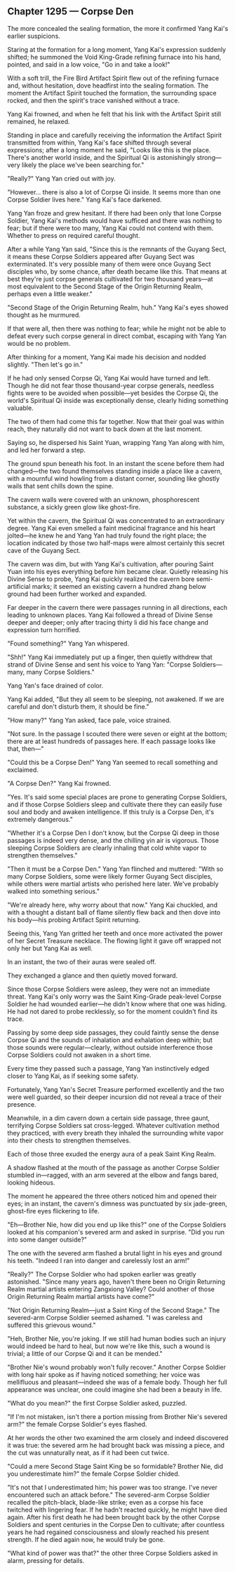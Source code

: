 ## Chapter 1295 — Corpse Den

The more concealed the sealing formation, the more it confirmed Yang Kai's earlier suspicions.

Staring at the formation for a long moment, Yang Kai's expression suddenly shifted; he summoned the Void King-Grade refining furnace into his hand, pointed, and said in a low voice, "Go in and take a look!"

With a soft trill, the Fire Bird Artifact Spirit flew out of the refining furnace and, without hesitation, dove headfirst into the sealing formation. The moment the Artifact Spirit touched the formation, the surrounding space rocked, and then the spirit's trace vanished without a trace.

Yang Kai frowned, and when he felt that his link with the Artifact Spirit still remained, he relaxed.

Standing in place and carefully receiving the information the Artifact Spirit transmitted from within, Yang Kai's face shifted through several expressions; after a long moment he said, "Looks like this is the place. There's another world inside, and the Spiritual Qi is astonishingly strong—very likely the place we've been searching for."

"Really?" Yang Yan cried out with joy.

"However… there is also a lot of Corpse Qi inside. It seems more than one Corpse Soldier lives here." Yang Kai's face darkened.

Yang Yan froze and grew hesitant. If there had been only that lone Corpse Soldier, Yang Kai's methods would have sufficed and there was nothing to fear; but if there were too many, Yang Kai could not contend with them. Whether to press on required careful thought.

After a while Yang Yan said, "Since this is the remnants of the Guyang Sect, it means these Corpse Soldiers appeared after Guyang Sect was exterminated. It's very possible many of them were once Guyang Sect disciples who, by some chance, after death became like this. That means at best they're just corpse generals cultivated for two thousand years—at most equivalent to the Second Stage of the Origin Returning Realm, perhaps even a little weaker."

"Second Stage of the Origin Returning Realm, huh." Yang Kai's eyes showed thought as he murmured.

If that were all, then there was nothing to fear; while he might not be able to defeat every such corpse general in direct combat, escaping with Yang Yan would be no problem.

After thinking for a moment, Yang Kai made his decision and nodded slightly. "Then let's go in."

If he had only sensed Corpse Qi, Yang Kai would have turned and left. Though he did not fear those thousand-year corpse generals, needless fights were to be avoided when possible—yet besides the Corpse Qi, the world's Spiritual Qi inside was exceptionally dense, clearly hiding something valuable.

The two of them had come this far together. Now that their goal was within reach, they naturally did not want to back down at the last moment.

Saying so, he dispersed his Saint Yuan, wrapping Yang Yan along with him, and led her forward a step.

The ground spun beneath his foot. In an instant the scene before them had changed—the two found themselves standing inside a place like a cavern, with a mournful wind howling from a distant corner, sounding like ghostly wails that sent chills down the spine.

The cavern walls were covered with an unknown, phosphorescent substance, a sickly green glow like ghost-fire.

Yet within the cavern, the Spiritual Qi was concentrated to an extraordinary degree. Yang Kai even smelled a faint medicinal fragrance and his heart jolted—he knew he and Yang Yan had truly found the right place; the location indicated by those two half-maps were almost certainly this secret cave of the Guyang Sect.

The cavern was dim, but with Yang Kai's cultivation, after pouring Saint Yuan into his eyes everything before him became clear. Quietly releasing his Divine Sense to probe, Yang Kai quickly realized the cavern bore semi-artificial marks; it seemed an existing cavern a hundred zhang below ground had been further worked and expanded.

Far deeper in the cavern there were passages running in all directions, each leading to unknown places. Yang Kai followed a thread of Divine Sense deeper and deeper; only after tracing thirty li did his face change and expression turn horrified.

"Found something?" Yang Yan whispered.

"Shh!" Yang Kai immediately put up a finger, then quietly withdrew that strand of Divine Sense and sent his voice to Yang Yan: "Corpse Soldiers—many, many Corpse Soldiers."

Yang Yan's face drained of color.

Yang Kai added, "But they all seem to be sleeping, not awakened. If we are careful and don't disturb them, it should be fine."

"How many?" Yang Yan asked, face pale, voice strained.

"Not sure. In the passage I scouted there were seven or eight at the bottom; there are at least hundreds of passages here. If each passage looks like that, then—"

"Could this be a Corpse Den!" Yang Yan seemed to recall something and exclaimed.

"A Corpse Den?" Yang Kai frowned.

"Yes. It's said some special places are prone to generating Corpse Soldiers, and if those Corpse Soldiers sleep and cultivate there they can easily fuse soul and body and awaken intelligence. If this truly is a Corpse Den, it's extremely dangerous."

"Whether it's a Corpse Den I don't know, but the Corpse Qi deep in those passages is indeed very dense, and the chilling yin air is vigorous. Those sleeping Corpse Soldiers are clearly inhaling that cold white vapor to strengthen themselves."

"Then it must be a Corpse Den." Yang Yan flinched and muttered: "With so many Corpse Soldiers, some were likely former Guyang Sect disciples, while others were martial artists who perished here later. We've probably walked into something serious."

"We're already here, why worry about that now." Yang Kai chuckled, and with a thought a distant ball of flame silently flew back and then dove into his body—his probing Artifact Spirit returning.

Seeing this, Yang Yan gritted her teeth and once more activated the power of her Secret Treasure necklace. The flowing light it gave off wrapped not only her but Yang Kai as well.

In an instant, the two of their auras were sealed off.

They exchanged a glance and then quietly moved forward.

Since those Corpse Soldiers were asleep, they were not an immediate threat. Yang Kai's only worry was the Saint King-Grade peak-level Corpse Soldier he had wounded earlier—he didn't know where that one was hiding. He had not dared to probe recklessly, so for the moment couldn't find its trace.

Passing by some deep side passages, they could faintly sense the dense Corpse Qi and the sounds of inhalation and exhalation deep within; but those sounds were regular—clearly, without outside interference those Corpse Soldiers could not awaken in a short time.

Every time they passed such a passage, Yang Yan instinctively edged closer to Yang Kai, as if seeking some safety.

Fortunately, Yang Yan's Secret Treasure performed excellently and the two were well guarded, so their deeper incursion did not reveal a trace of their presence.

Meanwhile, in a dim cavern down a certain side passage, three gaunt, terrifying Corpse Soldiers sat cross-legged. Whatever cultivation method they practiced, with every breath they inhaled the surrounding white vapor into their chests to strengthen themselves.

Each of those three exuded the energy aura of a peak Saint King Realm.

A shadow flashed at the mouth of the passage as another Corpse Soldier stumbled in—ragged, with an arm severed at the elbow and fangs bared, looking hideous.

The moment he appeared the three others noticed him and opened their eyes; in an instant, the cavern's dimness was punctuated by six jade-green, ghost-fire eyes flickering to life.

"Eh—Brother Nie, how did you end up like this?" one of the Corpse Soldiers looked at his companion's severed arm and asked in surprise. "Did you run into some danger outside?"

The one with the severed arm flashed a brutal light in his eyes and ground his teeth. "Indeed I ran into danger and carelessly lost an arm!"

"Really?" The Corpse Soldier who had spoken earlier was greatly astonished. "Since many years ago, haven't there been no Origin Returning Realm martial artists entering Zangxiong Valley? Could another of those Origin Returning Realm martial artists have come?"

"Not Origin Returning Realm—just a Saint King of the Second Stage." The severed-arm Corpse Soldier seemed ashamed. "I was careless and suffered this grievous wound."

"Heh, Brother Nie, you're joking. If we still had human bodies such an injury would indeed be hard to heal, but now we're like this, such a wound is trivial; a little of our Corpse Qi and it can be mended."

"Brother Nie's wound probably won't fully recover." Another Corpse Soldier with long hair spoke as if having noticed something; her voice was mellifluous and pleasant—indeed she was of a female body. Though her full appearance was unclear, one could imagine she had been a beauty in life.

"What do you mean?" the first Corpse Soldier asked, puzzled.

"If I'm not mistaken, isn't there a portion missing from Brother Nie's severed arm?" the female Corpse Soldier's eyes flashed.

At her words the other two examined the arm closely and indeed discovered it was true: the severed arm he had brought back was missing a piece, and the cut was unnaturally neat, as if it had been cut twice.

"Could a mere Second Stage Saint King be so formidable? Brother Nie, did you underestimate him?" the female Corpse Soldier chided.

"It's not that I underestimated him; his power was too strange. I've never encountered such an attack before." The severed-arm Corpse Soldier recalled the pitch-black, blade-like strike; even as a corpse his face twitched with lingering fear. If he hadn't reacted quickly, he might have died again. After his first death he had been brought back by the other Corpse Soldiers and spent centuries in the Corpse Den to cultivate; after countless years he had regained consciousness and slowly reached his present strength. If he died again now, he would truly be gone.

"What kind of power was that?" the other three Corpse Soldiers asked in alarm, pressing for details.